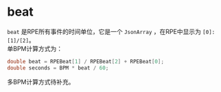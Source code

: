 ﻿# beat

`beat` 是RPE所有事件的时间单位，它是一个 `JsonArray` ，在RPE中显示为 `[0]:[1]/[2]`。  
单BPM计算方式为：
```csharp
double beat = RPEBeat[1] / RPEBeat[2] + RPEBeat[0];
double seconds = BPM * beat / 60;
```
多BPM计算方式待补充。